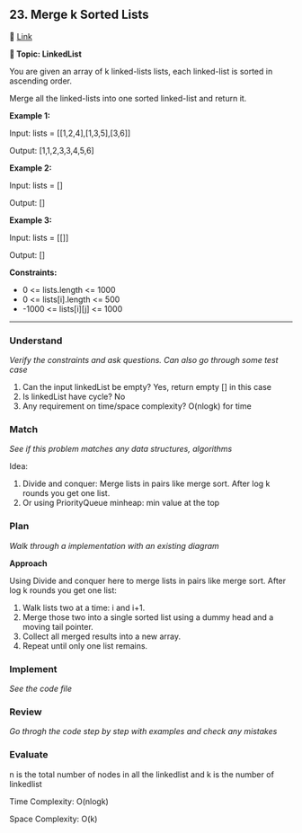 ## 23. Merge k Sorted Lists

🔗 [Link](https://leetcode.com/problems/merge-k-sorted-lists/description/)

**📝 Topic: LinkedList**

You are given an array of k linked-lists lists, each linked-list is sorted in ascending order.

Merge all the linked-lists into one sorted linked-list and return it.

**Example 1:**

Input: lists = [[1,2,4],[1,3,5],[3,6]]

Output: [1,1,2,3,3,4,5,6]

**Example 2:**

Input: lists = []

Output: []

**Example 3:**

Input: lists = [[]]

Output: []

**Constraints:**

- 0 <= lists.length <= 1000
- 0 <= lists[i].length <= 500
- -1000 <= lists[i][j] <= 1000


----


### Understand
_Verify the constraints and ask questions. Can also go through some test case_

1. Can the input linkedList be empty? Yes, return empty [] in this case
2. Is linkedList have cycle? No
3. Any requirement on time/space complexity? O(nlogk) for time

### Match
_See if this problem matches any data structures, algorithms_

Idea:
1.  Divide and conquer: Merge lists in pairs like merge sort. After log k rounds you get one list.
2.  Or using PriorityQueue minheap: min value at the top

### Plan
_Walk through a implementation with an existing diagram_

**Approach**

Using Divide and conquer here to merge lists in pairs like merge sort. After log k rounds you get one list:
1. Walk lists two at a time: i and i+1.
2. Merge those two into a single sorted list using a dummy head and a moving tail pointer.
3. Collect all merged results into a new array.
4. Repeat until only one list remains.


### Implement
_See the code file_


### Review
_Go throgh the code step by step with examples and check any mistakes_


### Evaluate

n is the total number of nodes in all the linkedlist and k is the number of linkedlist

Time Complexity: O(nlogk)

Space Complexity: O(k)
